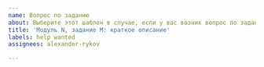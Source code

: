 ```yaml
---
name: Вопрос по заданию
about: Выберите этот шаблон в случае, если у вас возник вопрос по заданию
title: 'Модуль N, задание M: краткое описание'
labels: help wanted
assignees: alexander-rykov

---
```



